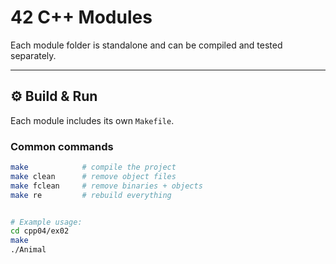 # 42 C++ Modules

 
Each module folder is standalone and can be compiled and tested separately.

---

## ⚙️ Build & Run

Each module includes its own `Makefile`.

### Common commands
```bash
make            # compile the project
make clean      # remove object files
make fclean     # remove binaries + objects
make re         # rebuild everything


# Example usage:
cd cpp04/ex02
make
./Animal
